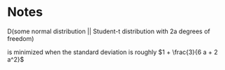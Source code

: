 # Notes

D(some normal distribution || Student-t distribution with 2a degrees of freedom)

is minimized when the standard deviation is roughly $1 + \frac{3}{6 a + 2 a^2}$